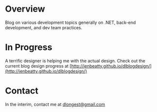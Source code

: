 # Overview
Blog on various development topics generally on .NET, back-end development, and dev team practices. 

# In Progress
A terrific designer is helping me with the actual design.  Check out the current blog design progress at [http://jenbeatty.github.io/dlblogdesign/](http://jenbeatty.github.io/dlblogdesign/)

# Contact

In the interim, contact me at [dlongest@gmail.com](dlongest@gmail.com)
